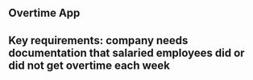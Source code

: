 ## Overtime App 

## Key requirements: company needs documentation that salaried employees did or did not get overtime each week

